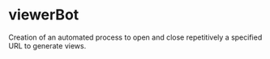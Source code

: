 # viewerBot
Creation of an automated process to open and close repetitively a specified URL to generate views.
